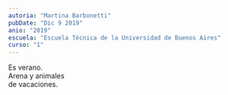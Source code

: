 ```yaml
---
autoria: "Martina Barbonetti"
pubDate: "Dic 9 2019"
anio: "2019"
escuela: "Escuela Técnica de la Universidad de Buenos Aires"
curso: "1"
---
```

Es verano.\
Arena y animales\
de vacaciones.